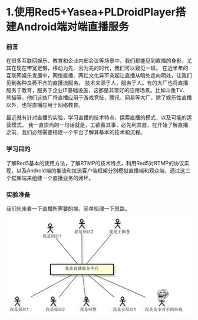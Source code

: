 # 1.使用Red5+Yasea+PLDroidPlayer搭建Android端对端直播服务


### 前言

在很多互联网娱乐、教育和企业内部会议等场景中，我们都能见到直播的身影，尤其在现在带宽足够，移动为先、云为先的时代，我们可以窥见一斑。
在近半年的互联网娱乐发展中，网络直播、网红文化异军突起让直播从暗处走向明处，让我们见到各种良莠不齐的直播流服务。
技术来源于人，服务于人。有的大厂也将直播服务于教育，服务于企业IT基础设施，这都是非常好的应用场景。比如斗鱼TV、熊猫等，他们这些厂将直播应用于游戏竞技，腾讯、网易等大厂，除了娱乐性直播以外，也将直播应用于网络教育。

最近就有针对直播的实验，学习直播的技术特点，探索直播的模式，以及可能的运营模式。
我一直崇尚的一句话就是，工欲善其事，必先利其器，在开始了解直播之前，我们必然需要搭建一个平台了解其基本的技术和流程。

### 学习目的

了解Red5基本的使用方法，了解RTMP的技术特点，利用Red5对RTMP的协议实现，以及Android端的推流和拉流客户端框架分别模拟直播端和观众端，通过这三个框架端来组建一个直播业务的闭环。

### 实验准备

我们先来看一下直播所需要的端，简单梳理一下思路。

![简单的图](https://github.com/GinRyan/MyNote/raw/master/resource/ms1/1/cqsc1-egg.jpg)

